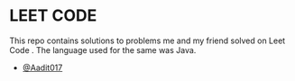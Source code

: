 
# LEET CODE

This repo contains solutions to problems me and my friend solved on Leet Code . The language used for the same was Java. 
- [@Aadit017](https://www.github.com/Aadit017)



